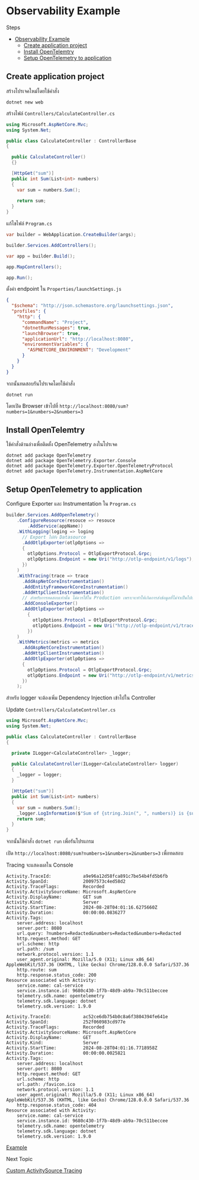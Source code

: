 # Observability Example

Steps

- [Observability Example](#observability-example)
  - [Create application project](#create-application-project)
  - [Install OpenTelemtry](#install-opentelemtry)
  - [Setup OpenTelemetry to application](#setup-opentelemetry-to-application)

## Create application project

สร้างโปรเจคใหม่โดยใช้คำสั่ง

```ssh
dotnet new web
```

สร้างไฟล์ `Controllers/CalculateController.cs`

```cs
using Microsoft.AspNetCore.Mvc;
using System.Net;

public class CalculateController : ControllerBase
{

  public CalculateController()
  {}

  [HttpGet("sum")]
  public int Sum(List<int> numbers)
  {
    var sum = numbers.Sum();
    
    return sum;
  }
}
```

แก้ไขไฟล์ `Program.cs`

```cs
var builder = WebApplication.CreateBuilder(args);

builder.Services.AddControllers();

var app = builder.Build();

app.MapControllers();

app.Run();

```

ตั้งค่า endpoint ใน `Properties/launchSettings.js`

```json
{
  "$schema": "http://json.schemastore.org/launchsettings.json",
  "profiles": {
    "http": {
      "commandName": "Project",
      "dotnetRunMessages": true,
      "launchBrowser": true,
      "applicationUrl": "http://localhost:8080",
      "environmentVariables": {
        "ASPNETCORE_ENVIRONMENT": "Development"
      }
    }
  }
}
```

จากนั้นทดสอบรันโปรเจคโดยใช้คำสั่ง

```ssh
dotnet run
```

โดยเปิด Browser เข้าไปที่ `http://localhost:8080/sum?numbers=1&numbers=2&numbers=3`

## Install OpenTelemtry

ใช้คำสั่งด้านล่างเพื่อติดตั้ง OpenTelemetry ลงในโปรเจค

```ssh
dotnet add package OpenTelemetry
dotnet add package OpenTelemetry.Exporter.Console
dotnet add package OpenTelemetry.Exporter.OpenTelemetryProtocol
dotnet add package OpenTelemetry.Instrumentation.AspNetCore
```

## Setup OpenTelemetry to application

Configure Exporter และ Instrumentation ใน `Program.cs`

```cs
builder.Services.AddOpenTelemetry()
    .ConfigureResource(resouce => resouce
        .AddService(appName))
    .WithLogging(loging => loging
      // Export ไปยัง Datasource
      .AddOtlpExporter(otlpOptions =>
      {
        otlpOptions.Protocol = OtlpExportProtocol.Grpc;
        otlpOptions.Endpoint = new Uri("http://otlp-endpoint/v1/logs");
      })
    )
    .WithTracing(trace => trace
      .AddAspNetCoreInstrumentation()
      .AddEntityFrameworkCoreInstrumentation()
      .AddHttpClientInstrumentation()
      // สำหรับการทดสอบเท่านั้น ไม่ควรใช้ใน Production เพราะจะทำให้เกิดการส่งข้อมูลที่ไม่จำเป็นไปยัง OTLP
      .AddConsoleExporter()
      .AddOtlpExporter(otlpOptions =>
        {
          otlpOptions.Protocol = OtlpExportProtocol.Grpc;
          otlpOptions.Endpoint = new Uri("http://otlp-endpoint/v1/traces");
        })
    )
    .WithMetrics(metrics => metrics
      .AddAspNetCoreInstrumentation()
      .AddHttpClientInstrumentation()
      .AddOtlpExporter(otlpOptions =>
      {
        otlpOptions.Protocol = OtlpExportProtocol.Grpc;
        otlpOptions.Endpoint = new Uri("http://otlp-endpoint/v1/metrics");
      })
    );

```

สำหรับ logger จะต้องเพิ่ม Dependency Injection เข้าไปใน Controller

Update ``Controllers/CalculateController.cs``

```cs
using Microsoft.AspNetCore.Mvc;
using System.Net;

public class CalculateController : ControllerBase
{

  private ILogger<CalculateController> _logger;

  public CalculateController(ILogger<CalculateController> logger)
  {
    _logger = logger;
  }

  [HttpGet("sum")]
  public int Sum(List<int> numbers)
  {
    var sum = numbers.Sum();
    _logger.LogInformation($"Sum of {string.Join(", ", numbers)} is {sum}");
    return sum;
  }
}
```

จากนั้นใช้คำสั่ง `dotnet run` เพื่อรันโปรแกรม

เปิด `http://localhost:8080/sum?numbers=1&numbers=2&numbers=3` เพื่อทดสอบ

Tracing จะแสดงผลใน Console

```
Activity.TraceId:            a9e96a12d58fca891c7be54b4fd5b6fb
Activity.SpanId:             20097573c4ed58d2
Activity.TraceFlags:         Recorded
Activity.ActivitySourceName: Microsoft.AspNetCore
Activity.DisplayName:        GET sum
Activity.Kind:               Server
Activity.StartTime:          2024-08-28T04:01:16.6275660Z
Activity.Duration:           00:00:00.0836277
Activity.Tags:
    server.address: localhost
    server.port: 8080
    url.query: ?numbers=Redacted&numbers=Redacted&numbers=Redacted
    http.request.method: GET
    url.scheme: http
    url.path: /sum
    network.protocol.version: 1.1
    user_agent.original: Mozilla/5.0 (X11; Linux x86_64) AppleWebKit/537.36 (KHTML, like Gecko) Chrome/128.0.0.0 Safari/537.36
    http.route: sum
    http.response.status_code: 200
Resource associated with Activity:
    service.name: cal-service
    service.instance.id: 9680c430-1f7b-48d9-ab9a-70c511beccee
    telemetry.sdk.name: opentelemetry
    telemetry.sdk.language: dotnet
    telemetry.sdk.version: 1.9.0

Activity.TraceId:            ac52ce6db754b0c8a6f3804394fe641e
Activity.SpanId:             252f060983cd977e
Activity.TraceFlags:         Recorded
Activity.ActivitySourceName: Microsoft.AspNetCore
Activity.DisplayName:        GET
Activity.Kind:               Server
Activity.StartTime:          2024-08-28T04:01:16.7718958Z
Activity.Duration:           00:00:00.0025821
Activity.Tags:
    server.address: localhost
    server.port: 8080
    http.request.method: GET
    url.scheme: http
    url.path: /favicon.ico
    network.protocol.version: 1.1
    user_agent.original: Mozilla/5.0 (X11; Linux x86_64) AppleWebKit/537.36 (KHTML, like Gecko) Chrome/128.0.0.0 Safari/537.36
    http.response.status_code: 404
Resource associated with Activity:
    service.name: cal-service
    service.instance.id: 9680c430-1f7b-48d9-ab9a-70c511beccee
    telemetry.sdk.name: opentelemetry
    telemetry.sdk.language: dotnet
    telemetry.sdk.version: 1.9.0
```

[Example](/opentelemetry-example/Program.cs)

Next Topic

[Custom ActivitySource Tracing](/custom-activitysource-tracing/README.md)